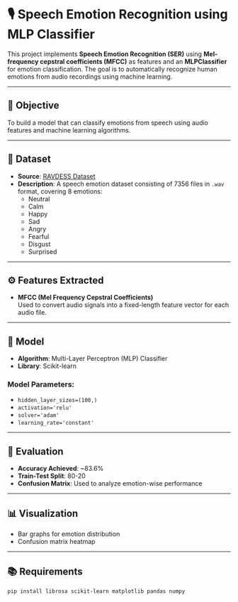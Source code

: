 # 🎙️ Speech Emotion Recognition using MLP Classifier

This project implements **Speech Emotion Recognition (SER)** using **Mel-frequency cepstral coefficients (MFCC)** as features and an **MLPClassifier** for emotion classification. The goal is to automatically recognize human emotions from audio recordings using machine learning.

---

## 📌 Objective

To build a model that can classify emotions from speech using audio features and machine learning algorithms.

---

## 📁 Dataset

- **Source**: [RAVDESS Dataset](https://www.kaggle.com/uwrfkaggler/ravdess-emotional-speech-audio)
- **Description**: A speech emotion dataset consisting of 7356 files in `.wav` format, covering 8 emotions:
  - Neutral
  - Calm
  - Happy
  - Sad
  - Angry
  - Fearful
  - Disgust
  - Surprised

---

## ⚙️ Features Extracted

- **MFCC (Mel Frequency Cepstral Coefficients)**  
Used to convert audio signals into a fixed-length feature vector for each audio file.

---

## 🧠 Model

- **Algorithm**: Multi-Layer Perceptron (MLP) Classifier
- **Library**: Scikit-learn

### Model Parameters:
- `hidden_layer_sizes=(100,)`
- `activation='relu'`
- `solver='adam'`
- `learning_rate='constant'`

---

## 🧪 Evaluation

- **Accuracy Achieved**: ~83.6%
- **Train-Test Split**: 80-20
- **Confusion Matrix**: Used to analyze emotion-wise performance

---

## 📊 Visualization

- Bar graphs for emotion distribution
- Confusion matrix heatmap

---

## 📚 Requirements

```bash
pip install librosa scikit-learn matplotlib pandas numpy
